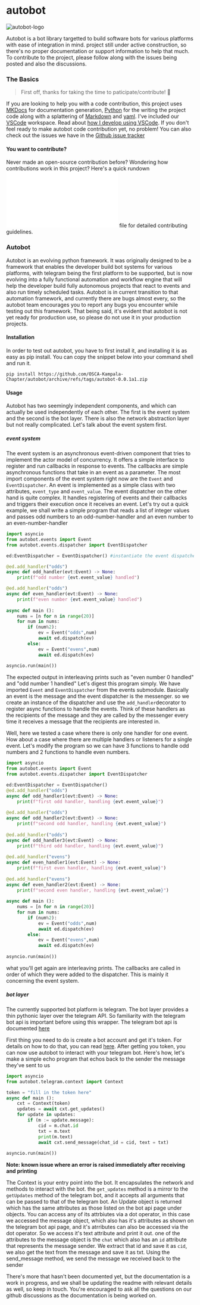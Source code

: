# autobot
![autobot-logo](./res/autobot.png)

Autobot is a bot library targetted to build software bots for various platforms with ease of integration in mind.
project still under active construction, so there's no proper documentation or support information to help that much. 
To contribute to the project, please follow along with the issues being posted and also the discussions.
### **The Basics**
> First off, thanks for taking the time to paticipate/contribute! :rocket: 

If you are looking to help you with a code contribution, this project uses [MKDocs](https://www.mkdocs.org/) for documentation generation, [Python](https://www.python.org/) for the writing the project code along with a splattering of [Markdown](https://www.markdownguide.org/) and [yaml](https://yaml.org/).  I've included our [VSCode](https://code.visualstudio.com/) workspace.  Read about [how I develop using VSCode](https://www.allisonthackston.com/articles/docker-development.html). If you don't feel ready to make autobot code contribution yet, no problem! You can also check out the issues we have in the [Github issue tracker](https://github.com/OSCA-Kampala-Chapter/autobot/issues)

#### **You want to contribute?**
Never made an open-source contribution before? Wondering how contributions work in this project? Here's a quick rundown![contribution-guide](/CONTRIBUTING.md) file for detailed contributing guidelines.

### Autobot
Autobot is an evolving python framework. It was originally designed to be a framework that enables the developer build bot systems for various platforms, with telegram being the first platform to be supported, but is now evolving into a fully functional automation and workflow engine that will help the developer build fully autonomous projects that react to events and also run timely scheduled tasks.
Autobot is in current transition to that automation framework, and currently there are bugs almost every, so the autobot team encourages you to report any bugs you encounter while testing out this framework. That being said, it's evident that autobot is not yet ready for production use, so please do not use it in your production projects.

#### Installation
In order to test out autobot, you have to first install it, and installing it is as easy as pip install. You can copy the snippet below into your command shell and run it.
```
pip install https://github.com/OSCA-Kampala-Chapter/autobot/archive/refs/tags/autobot-0.0.1a1.zip
```

#### Usage
Autobot has two seemingly independent components, and which can actually be used independently of each other. The first is the event system and the second is the bot layer. There is also the network abstraction layer but not really complicated. Let's talk about the event system first.

##### event system
The event system is an asynchronous event-driven component that tries to implement the actor model of concurrency. It offers a simple interface to register and run callbacks in response to events. The callbacks are simple asynchronous functions that take in an event as a parameter. The most import components of the event system right now are the `Event` and `EventDispatcher`. An event is implemented as a simple class with two attributes, `event_type` and `event_value`. The event dispatcher on the other hand is quite complex. It handles registering of events and their callbacks and triggers their execution once it receives an event. Let's try out a quick example, we shall write a simple program that reads a list of integer values and passes odd numbers to an odd-number-handler and an even number to an even-number-handler
```python
import asyncio
from autobot.events import Event
from autobot.events.dispatcher import EventDispatcher

ed:EventDispatcher = EventDispatcher() #instantiate the event dispatcher

@ed.add_handler("odds")
async def odd_handler(evt:Event) -> None:
    print(f"odd number {evt.event_value} handled")

@ed.add_handler("odds")
async def even_handler(evt:Event) -> None:
    print(f"even number {evt.event_value} handled")
    
async def main ():
    nums = [n for n in range(20)]
    for num in nums:
        if (num%2):
            ev = Event("odds",num)
            await ed.dispatch(ev)
        else:
            ev = Event("evens",num)
            await ed.dispatch(ev)
            
asyncio.run(main())
```
The expected output in interleaving prints such as "even number 0 handled" and "odd number 1 handled"
Let's digest this program simply. 
We have imported `Event` and `EventDispatcher` from the events submodule. Basically an event is the message and the event dispatcher is the messenger.
so we create an instance of the dispatcher and use the `add_handler`decorator to register async functions to handle the events. Think of these handlers as the recipients of the message and they are called by the messenger every time it receives a message that the recipients are interested in.

Well, here we tested a case where there is only one handler for one event. How about a case where there are multiple handlers or listeners for a single event. Let's modify the program so we can have 3 functions to handle odd numbers and 2 functions to handle even numbers.
```python
import asyncio
from autobot.events import Event
from autobot.events.dispatcher import EventDispatcher

ed:EventDispatcher = EventDispatcher()
@ed.add_handler("odds")
async def odd_handler1(evt:Event) -> None:
    print(f"first odd handler, handling {evt.event_value}")
    
@ed.add_handler("odds")
async def odd_handler2(evt:Event) -> None:
    print(f"second odd handler, handling {evt.event_value}")
    
@ed.add_handler("odds")
async def odd_handler3(evt:Event) -> None:
    print(f"third odd handler, handling {evt.event_value}")
    
@ed.add_handler("evens")
async def even_handler1(evt:Event) -> None:
    print(f"first even handler, handling {evt.event_value}")
    
@ed.add_handler("evens")
async def even_handler2(evt:Event) -> None:
    print(f"second even handler, handling {evt.event_value}")
    
async def main ():
    nums = [n for n in range(20)]
    for num in nums:
        if (num%2):
            ev = Event("odds",num)
            await ed.dispatch(ev)
        else:
            ev = Event("evens",num)
            await ed.dispatch(ev)
            
asyncio.run(main())
```
what you'll get again are interleaving prints. The callbacks are called in order of which they were added to the dispatcher.
This is mainly it concerning the event system.

##### bot layer
The currently supported bot platform is telegram. The bot layer provides a thin pythonic layer over the telegram API. So familiarity with the telegram bot api is important before using this wrapper. The telegram bot api is documented [here](https://core.telegram.org/bots/api)

First thing you need to do is create a bot account and get it's token. For details on how to do that, you can read [here](https://core.telegram.org/bots#how-do-i-create-a-bot).
After getting you token, you can now use autobot to interact with your telegram bot. Here's how, let's make a simple echo program that echos back to the sender the message they've sent to us
```python
import asyncio
from autobot.telegram.context import Context

token = "fill in the token here"
async def main ():
    cxt = Context(token)
    updates = await cxt.get_updates()
    for update in updates:
        if (m := update.message):
            cid = m.chat.id
            txt = m.text
            print(m.text)
            await cxt.send_message(chat_id = cid, text = txt)
            
asyncio.run(main())
```
**Note: known issue where an error is raised immediately after receiving and printing**

The Context is your entry point into the bot. It encapsulates the network and methods to interact with the bot. the `get_updates` method is a mirror to the `getUpdates` method of the telegram bot, and it accepts all arguments that can be passed to that of the telegram bot. An Update object is returned which has the same attributes as those listed on the bot api page under objects. You can access any of its attrbiutes via a dot operator, in this case we accessed the message object, which also has it's attributes as shown on the telegram bot api page, and it's atrributes can also be accessed via the dot operator. So we access it's text attribute and print it out. one of the attributes to the message object is the `chat` which also has an `id` attribute that represents the message sender. We extract that id and save it as `cid`, we also get the text from the message and save it as txt.
Using the send_message method, we send the message we received back to the sender

There's more that hasn't been documented yet, but the documentation is a work in progress, and we shall be updating the readme with relevant details as well, so keep in touch.
You're encouraged to ask all the questions on our github discussions as the documentation is being worked on.
